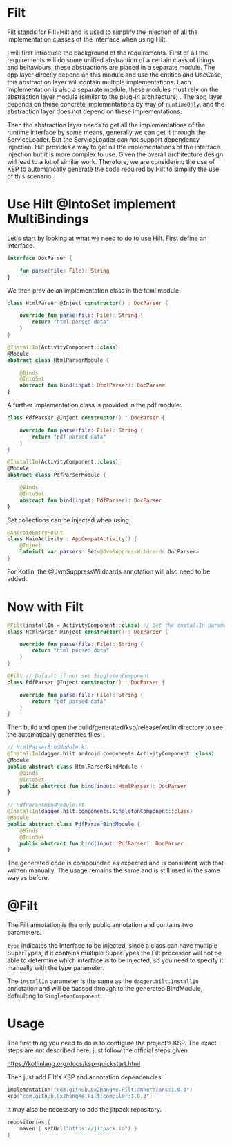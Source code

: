 # Filt
Filt stands for Fill+Hilt and is used to simplify the injection of all the implementation classes of the interface when using Hilt.

I will first introduce the background of the requirements.
First of all the requirements will do some unified abstraction of a certain class of things and behaviours, these abstractions are placed in a separate module.
The app layer directly depend on this module and use the entities and UseCase, this abstraction layer will contain multiple implementations.
Each implementation is also a separate module, these modules must rely on the abstraction layer module (similar to the plug-in architecture) .
The app layer depends on these concrete implementations by way of `runtimeOnly`, and the abstraction layer does not depend on these implementations.

Then the abstraction layer needs to get all the implementations of the runtime interface by some means, generally we can get it through the ServiceLoader.
But the ServiceLoader can not support dependency injection.
Hilt provides a way to get all the implementations of the interface injection but it is more complex to use.
Given the overall architecture design will lead to a lot of similar work. 
Therefore, we are considering the use of KSP to automatically generate the code required by Hilt to simplify the use of this scenario.

# Use Hilt @IntoSet implement MultiBindings
Let's start by looking at what we need to do to use Hilt.
First define an interface.

```kotlin
interface DocParser {

    fun parse(file: File): String
}
```
We then provide an implementation class in the html module:
```kotlin
class HtmlParser @Inject constructor() : DocParser {

    override fun parse(file: File): String {
        return "html parsed data"
    }
}

@InstallIn(ActivityComponent::class)
@Module
abstract class HtmlParserModule {

    @Binds
    @IntoSet
    abstract fun bind(input: HtmlParser): DocParser
}
```
A further implementation class is provided in the pdf module:
```kotlin
class PdfParser @Inject constructor() : DocParser {

    override fun parse(file: File): String {
        return "pdf parsed data"
    }
}

@InstallIn(ActivityComponent::class)
@Module
abstract class PdfParserModule {

    @Binds
    @IntoSet
    abstract fun bind(input: PdfParser): DocParser
}
```
Set collections can be injected when using:
```kotlin
@AndroidEntryPoint
class MainActivity : AppCompatActivity() {
    @Inject
    lateinit var parsers: Set<@JvmSuppressWildcards DocParser>
}
```
For Kotlin, the @JvmSuppressWildcards annotation will also need to be added.

# Now with Filt
```kotlin
@Filt(installIn = ActivityComponent::class) // Set the installIn parameter manually
class HtmlParser @Inject constructor() : DocParser {

    override fun parse(file: File): String {
        return "html parsed data"
    }
}

@Filt // Default if not set SingletonComponent
class PdfParser @Inject constructor() : DocParser {

    override fun parse(file: File): String {
        return "pdf parsed data"
    }
}
```

Then build and open the build/generated/ksp/release/kotlin directory to see the automatically generated files:

```kotlin
// HtmlParserBindModule.kt
@InstallIn(dagger.hilt.android.components.ActivityComponent::class)
@Module
public abstract class HtmlParserBindModule {
    @Binds
    @IntoSet
    public abstract fun bind(input: HtmlParser): DocParser
}

// PdfParserBindModule.kt
@InstallIn(dagger.hilt.components.SingletonComponent::class)
@Module
public abstract class PdfParserBindModule {
    @Binds
    @IntoSet
    public abstract fun bind(input: PdfParser): DocParser
}
```

The generated code is compounded as expected and is consistent with that written manually. 
The usage remains the same and is still used in the same way as before.

# @Filt
The Filt annotation is the only public annotation and contains two parameters.

`type` indicates the interface to be injected, since a class can have multiple SuperTypes, 
if it contains multiple SuperTypes the Filt processor will not be able to determine which interface is to be injected, 
so you need to specify it manually with the type parameter.

The `installIn` parameter is the same as the `dagger.hilt.InstallIn` annotation and will be passed through to the generated BindModule, 
defaulting to `SingletonComponent`.

# Usage
The first thing you need to do is to configure the project's KSP. 
The exact steps are not described here, just follow the official steps given.

https://kotlinlang.org/docs/ksp-quickstart.html

Then just add Filt's KSP and annotation dependencies.
```kotlin
implementation("com.github.0xZhangKe.Filt:annotaions:1.0.3")
ksp("com.github.0xZhangKe.Filt:compiler:1.0.3")
```
It may also be necessary to add the jitpack repository.
```kotlin
repositories {
	maven { setUrl("https://jitpack.io") }
}
```
